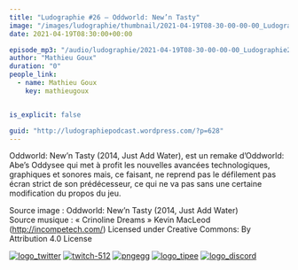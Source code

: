 ```yaml
---
title: "Ludographie #26 – Oddworld: New’n Tasty"
image: "/images/ludographie/thumbnail/2021-04-19T08-30-00-00-00_Ludographie26OddworldNewnTasty.jpg"
date: 2021-04-19T08:30:00+00:00

episode_mp3: "/audio/ludographie/2021-04-19T08-30-00-00-00_Ludographie26OddworldNewnTasty.mp3"
author: "Mathieu Goux"
duration: "0"
people_link: 
  - name: Mathieu Goux
    key: mathieugoux


is_explicit: false

guid: "http://ludographiepodcast.wordpress.com/?p=628"
---
```


<PodcastHeader/>

<!-- ECRIRE LA DESCRIPTION DE L'EPISODE SOUS CETTE LIGNE -->
<p>Oddworld: New’n Tasty (2014, Just Add Water), est un remake d’Oddworld: Abe’s Oddysee qui met à profit les nouvelles avancées technologiques, graphiques et sonores mais, ce faisant, ne reprend pas le défilement pas écran strict de son prédécesseur, ce qui ne va pas sans une certaine modification du propos du jeu.<br>
</p>
<p></p>
<p><a href="" rel="nofollow"></a></p>
 
<p>Source image : Oddworld: New’n Tasty (2014, Just Add Water)<br>
Source musique : «&nbsp;Crinoline Dreams&nbsp;» Kevin MacLeod (<a title="http://incompetech.com/" href="http://incompetech.com/" rel="nofollow">http://incompetech.com/</a>) Licensed under Creative Commons: By Attribution 4.0 License</p>


<!--tr--><p>
<!--td--><span><a href="https://twitter.com/Gouximan" rel="nofollow"><img src="/resources/ludographie/2021-04-19T08-30-00-00-00_Ludographie26OddworldNewnTasty/logo_twitter-1.png" alt="logo_twitter"></a><!--/td--></span>
<!--td--><span><a href="https://www.twitch.tv/mathieugoux" rel="nofollow"><img src="/resources/ludographie/2021-04-19T08-30-00-00-00_Ludographie26OddworldNewnTasty/twitch-512-1.png" alt="twitch-512"></a><!--/td--></span>
<!--td--><span><a href="https://www.youtube.com/user/MattTheFatalifieur/videos" rel="nofollow"><img src="/resources/ludographie/2021-04-19T08-30-00-00-00_Ludographie26OddworldNewnTasty/pngegg.png" alt="pngegg"></a><!--/td--></span>
<!--td--><span><a href="http://fr.tipeee.com/calvinball" rel="nofollow"><img src="/resources/ludographie/2021-04-19T08-30-00-00-00_Ludographie26OddworldNewnTasty/logo_tipee-1.png" alt="logo_tipee"></a><!--/td--></span>
<!--td--><span><a href="https://discord.com/invite/4RnA9v7" rel="nofollow"><img src="/resources/ludographie/2021-04-19T08-30-00-00-00_Ludographie26OddworldNewnTasty/logo_discord-1.png" alt="logo_discord"></a><!--/td--></span>
<!--/tr--></p>




